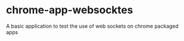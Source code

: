 chrome-app-websocktes
=====================

A basic application to test the use of web sockets on chrome packaged apps
